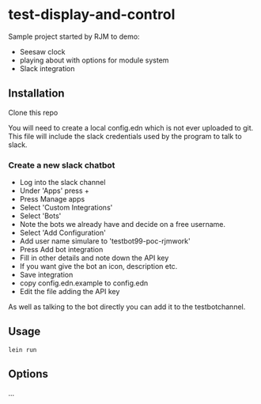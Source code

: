 # test-display-and-control

Sample project started by RJM to demo:
 - Seesaw clock
 - playing about with options for module system
 - Slack integration


## Installation

Clone this repo

You will need to create a local config.edn which is not ever uploaded to git. This file will include the slack credentials used by the program to talk to slack.

### Create a new slack chatbot

 - Log into the slack channel
 - Under 'Apps' press +
 - Press Manage apps
 - Select 'Custom Integrations'
 - Select 'Bots'
 - Note the bots we already have and decide on a free username. 
 - Select 'Add Configuration'
 - Add user name simulare to 'testbot99-poc-rjmwork'
 - Press Add bot integration
 - Fill in other details and note down the API key
 - If you want give the bot an icon, description etc.
 - Save integration
 - copy config.edn.example to config.edn
 - Edit the file adding the API key

 As well as talking to the bot directly you can add it to the testbotchannel.

## Usage

````
lein run
````

## Options


...

